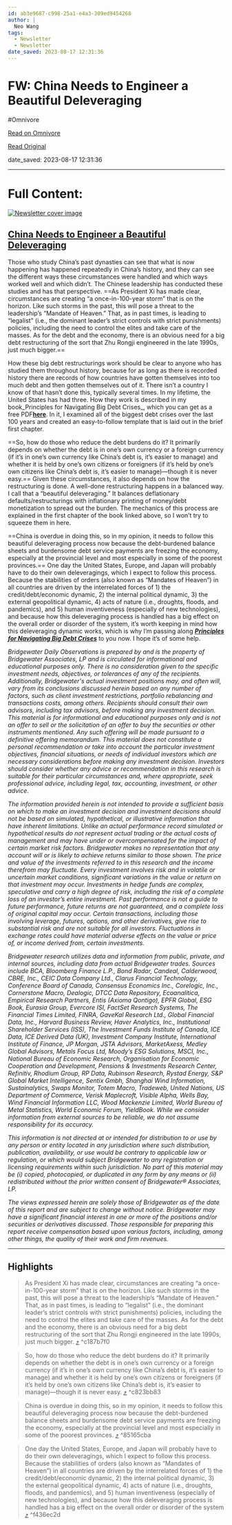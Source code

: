```yaml
---
id: ab3e9687-c998-25a1-e4a3-309ed9454268
author: |
  Neo Wang
tags:
  - Newsletter
  - Newsletter
date_saved: 2023-08-17 12:31:36
---
```


# FW: China Needs to Engineer a Beautiful Deleveraging
#Omnivore

[Read on Omnivore](https://omnivore.app/me/fw-china-needs-to-engineer-a-beautiful-deleveraging-18a04568e45)

[Read Original](https://omnivore.app/no_url?q=51dc4064-7a59-46c4-9a12-0c72d6c5693a)

date_saved: 2023-08-17 12:31:36


--- 

# Full Content: 

[![Newsletter cover image](https://proxy-prod.omnivore-image-cache.app/0x0,sP2cUcg5i1dKqmyOq2xezFrTdJycfy3Ue2vsdmci77Ik/https://media.licdn.com/dms/image/D4E12AQHhSc9PvLV1Zg/article-cover_image-shrink_600_2000/0/1692289046873?e=2147483647&v=beta&t=yb5KyHDrSDVPNY6i2byq8mUHmubGd8ubHnd05c8HaoE)](https://www.linkedin.com/comm/pulse/china-needs-engineer-beautiful-deleveraging-ray-dalio?lipi=urn%3Ali%3Apage%3Aemail%5Femail%5Fseries%5Ffollow%5Fnewsletter%5F01%3BO%2Fc3w3reRsSUCjPNHKqcWQ%3D%3D&midToken=AQGE5KqmyjRTnw&midSig=3s8rgpwkkqnWU1&trk=eml-email%5Fseries%5Ffollow%5Fnewsletter%5F01-newsletter%5Fcontent%5Fpreview-0-headline%5F&trkEmail=eml-email%5Fseries%5Ffollow%5Fnewsletter%5F01-newsletter%5Fcontent%5Fpreview-0-headline%5F-null-9vbofk~llfdig38~5a-null-null&eid=9vbofk-llfdig38-5a&otpToken=MTcwYzE4ZTgxMjI2Y2NjMmI0MjQwNGVjNGYxY2U1YmM4NmNiZDY0MjlmYWY4ZDYxNzZjMDA2NmI0NjU5NWRmMWZlZDNkZmJkNjNlZGNkZjY0NDlhY2M0ZTVmMDAxMjMwMjVkYzA2NzA5OWQ1OGE1MmIxOTNmNCwxLDE%3D)

## [China Needs to Engineer a Beautiful Deleveraging ](https://www.linkedin.com/comm/pulse/china-needs-engineer-beautiful-deleveraging-ray-dalio?lipi=urn%3Ali%3Apage%3Aemail%5Femail%5Fseries%5Ffollow%5Fnewsletter%5F01%3BO%2Fc3w3reRsSUCjPNHKqcWQ%3D%3D&midToken=AQGE5KqmyjRTnw&midSig=3s8rgpwkkqnWU1&trk=eml-email%5Fseries%5Ffollow%5Fnewsletter%5F01-newsletter%5Fcontent%5Fpreview-0-title%5F&trkEmail=eml-email%5Fseries%5Ffollow%5Fnewsletter%5F01-newsletter%5Fcontent%5Fpreview-0-title%5F-null-9vbofk~llfdig38~5a-null-null&eid=9vbofk-llfdig38-5a&otpToken=MTcwYzE4ZTgxMjI2Y2NjMmI0MjQwNGVjNGYxY2U1YmM4NmNiZDY0MjlmYWY4ZDYxNzZjMDA2NmI0NjU5NWRmMWZlZDNkZmJkNjNlZGNkZjY0NDlhY2M0ZTVmMDAxMjMwMjVkYzA2NzA5OWQ1OGE1MmIxOTNmNCwxLDE%3D)

Those who study China’s past dynasties can see that what is now happening has happened repeatedly in China’s history, and they can see the different ways these circumstances were handled and which ways worked well and which didn’t. The Chinese leadership has conducted these studies and has that perspective. ==As President Xi has made clear, circumstances are creating “a once-in-100-year storm” that is on the horizon. Like such storms in the past, this
 will pose a threat to the leadership’s “Mandate of Heaven.” That, as in past times, is leading to “legalist” (i.e., the dominant leader’s strict controls with strict punishments) policies, including the need to control the elites and take care of the masses.
 As for the debt and the economy, there is an obvious need for a big debt restructuring of the sort that Zhu Rongji engineered in the late 1990s, just much bigger.== 

How these big debt restructurings work should be clear to anyone who has studied them throughout history, because for as long as there is recorded history there are records of how countries have gotten themselves into too much debt and then gotten themselves out of it. There isn’t a country I know of that hasn’t done this, typically several times. In my lifetime, the United States has had three. How they work is described in my book_Principles for Navigating Big Debt Crises_, which you can get as a free PDF[**here**](https://www.principles.com/big-debt-crises). In it, I examined all of the biggest debt crises over the last 100 years and created an easy-to-follow template that is laid out in the brief first chapter. 

==So, how do those who reduce the debt burdens do it? It primarily depends on whether the debt is in one’s own currency or a foreign currency (if it’s in one’s own currency like China’s debt is,
 it’s easier to manage) and whether it is held by one’s own citizens or foreigners (if it’s held by one’s own citizens like China’s debt is, it’s easier to manage)—though it is never easy.== Given these circumstances, it also depends on how the restructuring is done. A well-done restructuring happens in a balanced way. I call that a “beautiful deleveraging.” It balances deflationary defaults/restructurings with inflationary printing of money/debt monetization to spread out the burden. The mechanics of this process are explained in the first chapter of the book linked above, so I won’t try to squeeze them in here.

==China is overdue in doing this, so in my opinion, it needs to follow this beautiful deleveraging process now because the debt-burdened balance sheets and burdensome debt service payments are freezing
 the economy, especially at the provincial level and most especially in some of the poorest provinces.== One day the United States, Europe, and Japan will probably have to do their own deleveragings, which I expect to follow this process. Because the stabilities of orders (also known as “Mandates of Heaven”) in all countries are driven by the interrelated forces of 1) the credit/debt/economic dynamic, 2) the internal political dynamic, 3) the external geopolitical dynamic, 4) acts of nature (i.e., droughts, floods, and pandemics), and 5) human inventiveness (especially of new technologies), and because how this deleveraging process is handled has a big effect on the overall order or disorder of the system, it’s worth keeping in mind how this deleveraging dynamic works, which is why I’m passing along [ _**Principles for Navigating Big Debt Crises**_](https://www.principles.com/big-debt-crises) to you now. I hope it’s of some help.

_Bridgewater Daily Observations is prepared by and is the property of Bridgewater Associates, LP and is circulated for informational and educational purposes only. There is no consideration given to the specific investment needs, objectives, or tolerances of any of the recipients. Additionally, Bridgewater's actual investment positions may, and often will, vary from its conclusions discussed herein based on any number of factors, such as client investment restrictions, portfolio rebalancing and transactions costs, among others. Recipients should consult their own advisors, including tax advisors, before making any investment decision. This material is for informational and educational purposes only and is not an offer to sell or the solicitation of an offer to buy the securities or other instruments mentioned. Any such offering will be made pursuant to a definitive offering memorandum. This material does not constitute a personal recommendation or take into account the particular investment objectives, financial situations, or needs of individual investors which are necessary considerations before making any investment decision. Investors should consider whether any advice or recommendation in this research is suitable for their particular circumstances and, where appropriate, seek professional advice, including legal, tax, accounting, investment, or other advice._

_The information provided herein is not intended to provide a sufficient basis on which to make an investment decision and investment decisions should not be based on simulated, hypothetical, or illustrative information that have inherent limitations. Unlike an actual performance record simulated or hypothetical results do not represent actual trading or the actual costs of management and may have under or overcompensated for the impact of certain market risk factors. Bridgewater makes no representation that any account will or is likely to achieve returns similar to those shown. The price and value of the investments referred to in this research and the income therefrom may fluctuate. Every investment involves risk and in volatile or uncertain market conditions, significant variations in the value or return on that investment may occur. Investments in hedge funds are complex, speculative and carry a high degree of risk, including the risk of a complete loss of an investor’s entire investment. Past performance is not a guide to future performance, future returns are not guaranteed, and a complete loss of original capital may occur. Certain transactions, including those involving leverage, futures, options, and other derivatives, give rise to substantial risk and are not suitable for all investors. Fluctuations in exchange rates could have material adverse effects on the value or price of, or income derived from, certain investments._

_Bridgewater research utilizes data and information from public, private, and internal sources, including data from actual Bridgewater trades. Sources include BCA, Bloomberg Finance L.P., Bond Radar, Candeal, Calderwood, CBRE, Inc., CEIC Data Company Ltd., Clarus Financial Technology, Conference Board of Canada, Consensus Economics Inc., Corelogic, Inc., Cornerstone Macro, Dealogic, DTCC Data Repository, Ecoanalitica, Empirical Research Partners, Entis (Axioma Qontigo), EPFR Global, ESG Book, Eurasia Group, Evercore ISI, FactSet Research Systems, The Financial Times Limited, FINRA, GaveKal Research Ltd., Global Financial Data, Inc., Harvard Business Review, Haver Analytics, Inc., Institutional Shareholder Services (ISS), The Investment Funds Institute of Canada, ICE Data, ICE Derived Data (UK), Investment Company Institute, International Institute of Finance, JP Morgan, JSTA Advisors, MarketAxess, Medley Global Advisors, Metals Focus Ltd, Moody’s ESG Solutions, MSCI, Inc., National Bureau of Economic Research, Organisation for Economic Cooperation and Development, Pensions & Investments Research Center, Refinitiv, Rhodium Group, RP Data, Rubinson Research, Rystad Energy, S&P Global Market Intelligence, Sentix Gmbh, Shanghai Wind Information, Sustainalytics, Swaps Monitor, Totem Macro, Tradeweb, United Nations, US Department of Commerce, Verisk Maplecroft, Visible Alpha, Wells Bay, Wind Financial Information LLC, Wood Mackenzie Limited, World Bureau of Metal Statistics, World Economic Forum, YieldBook. While we consider information from external sources to be reliable, we do not assume responsibility for its accuracy._

_This information is not directed at or intended for distribution to or use by any person or entity located in any jurisdiction where such distribution, publication, availability, or use would be contrary to applicable law or regulation, or which would subject Bridgewater to any registration or licensing requirements within such jurisdiction. No part of this material may be (i) copied, photocopied, or duplicated in any form by any means or (ii) redistributed without the prior written consent of Bridgewater® Associates, LP._

_The views expressed herein are solely those of Bridgewater as of the date of this report and are subject to change without notice. Bridgewater may have a significant financial interest in one or more of the positions and/or securities or derivatives discussed. Those responsible for preparing this report receive compensation based upon various factors, including, among other things, the quality of their work and firm revenues._

---

## Highlights

> As President Xi has made clear, circumstances are creating “a once-in-100-year storm” that is on the horizon. Like such storms in the past, this will pose a threat to the leadership’s “Mandate of Heaven.” That, as in past times, is leading to “legalist” (i.e., the dominant leader’s strict controls with strict punishments) policies, including the need to control the elites and take care of the masses. As for the debt and the economy, there is an obvious need for a big debt restructuring of the sort that Zhu Rongji engineered in the late 1990s, just much bigger. [⤴️](https://omnivore.app/me/fw-china-needs-to-engineer-a-beautiful-deleveraging-18a04568e45#c187b7f0-8858-42da-afd5-8925f773f883)  ^c187b7f0

> So, how do those who reduce the debt burdens do it? It primarily depends on whether the debt is in one’s own currency or a foreign currency (if it’s in one’s own currency like China’s debt is, it’s easier to manage) and whether it is held by one’s own citizens or foreigners (if it’s held by one’s own citizens like China’s debt is, it’s easier to manage)—though it is never easy. [⤴️](https://omnivore.app/me/fw-china-needs-to-engineer-a-beautiful-deleveraging-18a04568e45#c823bb83-e30f-4b6a-b0a7-019de55fdbf7)  ^c823bb83

> China is overdue in doing this, so in my opinion, it needs to follow this beautiful deleveraging process now because the debt-burdened balance sheets and burdensome debt service payments are freezing the economy, especially at the provincial level and most especially in some of the poorest provinces. [⤴️](https://omnivore.app/me/fw-china-needs-to-engineer-a-beautiful-deleveraging-18a04568e45#85165cba-e002-41f6-9945-34657b77d9dc)  ^85165cba

> One day the United States, Europe, and Japan will probably have to do their own deleveragings, which I expect to follow this process. Because the stabilities of orders (also known as “Mandates of Heaven”) in all countries are driven by the interrelated forces of 1) the credit/debt/economic dynamic, 2) the internal political dynamic, 3) the external geopolitical dynamic, 4) acts of nature (i.e., droughts, floods, and pandemics), and 5) human inventiveness (especially of new technologies), and because how this deleveraging process is handled has a big effect on the overall order or disorder of the system [⤴️](https://omnivore.app/me/fw-china-needs-to-engineer-a-beautiful-deleveraging-18a04568e45#f436ec2d-a68a-4833-bc53-5630ea911250)  ^f436ec2d


